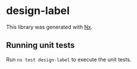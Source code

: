 # design-label

This library was generated with [Nx](https://nx.dev).

## Running unit tests

Run `nx test design-label` to execute the unit tests.
